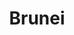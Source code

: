 ---
layout: countries
subheadline: Asie
title: "Brunei"
teaser: 
tags:
    - asie
image:
    thumb: gallery-example-2-thumb.jpg
---